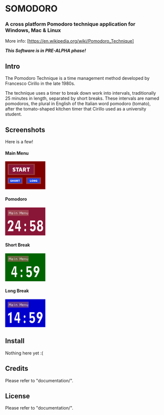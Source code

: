 # SOMODORO
### A cross platform Pomodoro technique application for Windows, Mac & Linux

More info: [https://en.wikipedia.org/wiki/Pomodoro_Technique]

***This Software is in PRE-ALPHA phase!***

Intro
--------------
The Pomodoro Technique is a time management method developed by Francesco Cirillo 
in the late 1980s. 

The technique uses a timer to break down work into intervals, traditionally 
25 minutes in length, separated by short breaks. These intervals are named 
pomodoros, the plural in English of the Italian word pomodoro (tomato), after 
the tomato-shaped kitchen timer that Cirillo used as a university student.

Screenshots
--------------
Here is a few!

#### Main Menu
<img src="extras/github_readme_screenshots/1-main-menu.png" height="90" alt="1-main-menu"/>


#### Pomodoro
<img src="extras/github_readme_screenshots/2-pomodoro.png" height="90" alt="2-pomodoro"/> 


#### Short Break
<img src="extras/github_readme_screenshots/3-short-break.png" height="90" alt="3-short-break"/> 


#### Long Break
<img src="extras/github_readme_screenshots/4-long-break.png" height="90" alt="4-long-break"/> 


Install
-------
Nothing here yet :(

Credits
-------
Please refer to "documentation/".

License
-------
Please refer to "documentation/".
